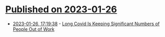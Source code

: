 # [Published on 2023-01-26](index.md)

* [2023-01-26, 17:19:38](https://news.ycombinator.com/item?id=34534848) - [Long Covid Is Keeping Significant Numbers of People Out of Work](https://www.nytimes.com/2023/01/24/health/long-covid-work.html)
